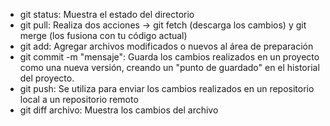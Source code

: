 - git status: Muestra el estado del directorio
- git pull: Realiza dos acciones -> git fetch (descarga los cambios) y git merge (los fusiona con tu código actual)
- git add: Agregar archivos modificados o nuevos al área de preparación
- git commit -m "mensaje": Guarda los cambios realizados en un proyecto como una nueva versión, creando un "punto de guardado" en el historial del proyecto.
- git push: Se utiliza para enviar los cambios realizados en un repositorio local a un repositorio remoto
- git diff archivo: Muestra los cambios del archivo